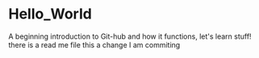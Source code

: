 # Hello_World
A beginning introduction to Git-hub and how it functions, let's learn stuff! 
there is a read me file
this a change I am commiting 
